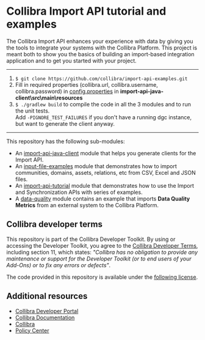 # Collibra Import API tutorial and examples

The Collibra Import API enhances your experience with data by giving you the tools to integrate your systems with the Collibra Platform. This project is meant both to show you the basics of building an import-based integration application and to get you started with your project. 
___
1. `$ git clone https://github.com/collibra/import-api-examples.git`
2. Fill in required properties (collibra.url, collibra.username, collibra.password) in [config.properties](import-api-java-client/src/main/resources/config.properties) in **import-api-java-client\src\main\resources**
3. `$ ./gradlew build` to compile the code in all the 3 modules and to run the unit tests.<br/>Add `-PIGNORE_TEST_FAILURES` if you don't have a running dgc instance, but want to generate the client anyway.
___

This repository has the following sub-modules:

- An [import-api-java-client](import-api-java-client/README.md) module that helps you generate clients for the Import API.
- An [input-file-examples](input-file-examples/README.md) module that demonstrates how to import communities, domains,
  assets, relations, etc from CSV, Excel and JSON files.
- An [import-api-tutorial](import-api-tutorial/README.md) module that demonstrates how to use the Import and
  Synchronization APIs with series of examples.
- A [data-quality](data-quality/README.md) module contains an example that imports **Data Quality Metrics** from an external system to the Collibra Platform.

## Collibra developer terms

This repository is part of the Collibra Developer Toolkit. By using or accessing the Developer Toolkit, you agree to
the [Collibra Developer Terms](https://www.collibra.com/developer-terms), including section 11, which states: _"Collibra has no obligation to provide any maintenance or support for the Developer Toolkit (or to end users of your Add-Ons) or to fix any errors or defects"_.

The code provided in this repository is available under the [following license](LICENSE.md).

## Additional resources

- [Collibra Developer Portal](https://developer.collibra.com/)
- [Collibra Documentation](https://community.collibra.com/documentation/)
- [Collibra](https://www.collibra.com/)
- [Policy Center](https://www.collibra.com/policies/)
